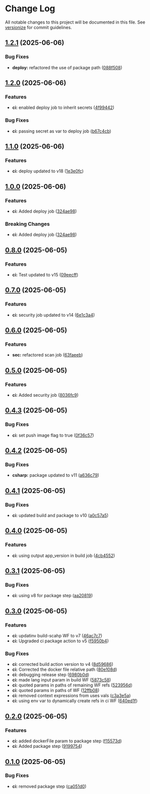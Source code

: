 # Change Log

All notable changes to this project will be documented in this file. See [versionize](https://github.com/versionize/versionize) for commit guidelines.

<a name="1.2.1"></a>
## [1.2.1](https://www.github.com/dgeorgievski/NetWebApi/releases/tag/v1.2.1) (2025-06-06)

### Bug Fixes

* **deploy:** refactored the use of package path ([088f508](https://www.github.com/dgeorgievski/NetWebApi/commit/088f5083bfb70e9c63c81b0322a153f16981ac1b))

<a name="1.2.0"></a>
## [1.2.0](https://www.github.com/dgeorgievski/NetWebApi/releases/tag/v1.2.0) (2025-06-06)

### Features

* **ci:** enabled deploy job to inherit secrets ([4f99442](https://www.github.com/dgeorgievski/NetWebApi/commit/4f994427101547a2022d2495ad59d5c0f39f60ec))

### Bug Fixes

* **ci:** passing secret as var to deploy job ([b67c4cb](https://www.github.com/dgeorgievski/NetWebApi/commit/b67c4cb60b7e800401a5a9b2bc1ca185c79f26fc))

<a name="1.1.0"></a>
## [1.1.0](https://www.github.com/dgeorgievski/NetWebApi/releases/tag/v1.1.0) (2025-06-06)

### Features

* **ci:** deploy updated to v18 ([1e3e0fc](https://www.github.com/dgeorgievski/NetWebApi/commit/1e3e0fcc5e903089d896b0a56fa179eb5bb0e63f))

<a name="1.0.0"></a>
## [1.0.0](https://www.github.com/dgeorgievski/NetWebApi/releases/tag/v1.0.0) (2025-06-06)

### Features

* **ci:** Added deploy job ([324ae98](https://www.github.com/dgeorgievski/NetWebApi/commit/324ae9856059f631fb6c7a43a6198058b99fd43f))

### Breaking Changes

* **ci:** Added deploy job ([324ae98](https://www.github.com/dgeorgievski/NetWebApi/commit/324ae9856059f631fb6c7a43a6198058b99fd43f))

<a name="0.8.0"></a>
## [0.8.0](https://www.github.com/dgeorgievski/NetWebApi/releases/tag/v0.8.0) (2025-06-05)

### Features

* **ci:** Test updated to v15 ([09eecff](https://www.github.com/dgeorgievski/NetWebApi/commit/09eecff072cf7fd46dff8298b4f7bebd770c5aad))

<a name="0.7.0"></a>
## [0.7.0](https://www.github.com/dgeorgievski/NetWebApi/releases/tag/v0.7.0) (2025-06-05)

### Features

* **ci:** security job updated to v14 ([6e1c3a4](https://www.github.com/dgeorgievski/NetWebApi/commit/6e1c3a44c0bf2462f0e0e99ac1627d2c07ae11cb))

<a name="0.6.0"></a>
## [0.6.0](https://www.github.com/dgeorgievski/NetWebApi/releases/tag/v0.6.0) (2025-06-05)

### Features

* **sec:** refactored scan job ([63faeeb](https://www.github.com/dgeorgievski/NetWebApi/commit/63faeeb7998a622134d7d68bfc8f3d53a8e2d910))

<a name="0.5.0"></a>
## [0.5.0](https://www.github.com/dgeorgievski/NetWebApi/releases/tag/v0.5.0) (2025-06-05)

### Features

* **ci:** Added security job ([8036fc9](https://www.github.com/dgeorgievski/NetWebApi/commit/8036fc994f2247887f4d763d5409d7da553212fa))

<a name="0.4.3"></a>
## [0.4.3](https://www.github.com/dgeorgievski/NetWebApi/releases/tag/v0.4.3) (2025-06-05)

### Bug Fixes

* **ci:** set push image flag to true ([0f36c57](https://www.github.com/dgeorgievski/NetWebApi/commit/0f36c578a4466c86e348cd5d9ac01174f8c27c0a))

<a name="0.4.2"></a>
## [0.4.2](https://www.github.com/dgeorgievski/NetWebApi/releases/tag/v0.4.2) (2025-06-05)

### Bug Fixes

* **csharp:** package updated to v11 ([a636c79](https://www.github.com/dgeorgievski/NetWebApi/commit/a636c794e7f36be7cea3759fa7e3b3d1e74f7f41))

<a name="0.4.1"></a>
## [0.4.1](https://www.github.com/dgeorgievski/NetWebApi/releases/tag/v0.4.1) (2025-06-05)

### Bug Fixes

* **ci:** updated build and package to v10 ([a0c57a5](https://www.github.com/dgeorgievski/NetWebApi/commit/a0c57a5098d078fa4bdaec862a184ef4cd596d07))

<a name="0.4.0"></a>
## [0.4.0](https://www.github.com/dgeorgievski/NetWebApi/releases/tag/v0.4.0) (2025-06-05)

### Features

* **ci:** using output app_version in build job ([4cb4552](https://www.github.com/dgeorgievski/NetWebApi/commit/4cb45521226b3ec056b3a52f883ce63b96c9c5f6))

<a name="0.3.1"></a>
## [0.3.1](https://www.github.com/dgeorgievski/NetWebApi/releases/tag/v0.3.1) (2025-06-05)

### Bug Fixes

* **ci:** using v8 for package step ([aa20819](https://www.github.com/dgeorgievski/NetWebApi/commit/aa2081947a948ea5d41ca8f76ce28dee30412afd))

<a name="0.3.0"></a>
## [0.3.0](https://www.github.com/dgeorgievski/NetWebApi/releases/tag/v0.3.0) (2025-06-05)

### Features

* **ci:** updatinv build-scahp WF to v7 ([46ac7c7](https://www.github.com/dgeorgievski/NetWebApi/commit/46ac7c742a3c1ff9c295a6e8952d074001258a10))
* **ci:** Upgraded ci package action to v5 ([f5950b4](https://www.github.com/dgeorgievski/NetWebApi/commit/f5950b44ffa166fa0a57b8249f700bba5b1cadf7))

### Bug Fixes

* **ci:** corrected build action version to v4 ([8d59686](https://www.github.com/dgeorgievski/NetWebApi/commit/8d59686baf54b52065beb69ba8b49115888d4716))
* **ci:** Corrected the docker file relative path ([80e108d](https://www.github.com/dgeorgievski/NetWebApi/commit/80e108da560eac9b2efc84d6828c8fae9917181b))
* **ci:** debugging release step ([6980b0d](https://www.github.com/dgeorgievski/NetWebApi/commit/6980b0d8f19382ccbe73c2e4665fd71ad8e2a7b5))
* **ci:** made lang input param in build WF ([5873c58](https://www.github.com/dgeorgievski/NetWebApi/commit/5873c58f6e459b0f80b4093dcd8560fdc27ed9ef))
* **ci:** quoted params in paths of remaining WF refs ([523956d](https://www.github.com/dgeorgievski/NetWebApi/commit/523956d1f78d3013060034da9f30509658b2d44e))
* **ci:** quoted params in paths of WF ([12ffb08](https://www.github.com/dgeorgievski/NetWebApi/commit/12ffb08e1bfd853cb3c6ed0af0d23674832c7e94))
* **ci:** removed context expressions from uses vals ([c3a3e5a](https://www.github.com/dgeorgievski/NetWebApi/commit/c3a3e5a8a40007f6cb43eb45a271936cebd9c21c))
* **ci:** using env var to dynamically create refs in ci WF ([640ed1f](https://www.github.com/dgeorgievski/NetWebApi/commit/640ed1f2959bd18298bd28bf59dcba211daa9b63))

<a name="0.2.0"></a>
## [0.2.0](https://www.github.com/dgeorgievski/NetWebApi/releases/tag/v0.2.0) (2025-06-05)

### Features

* **ci:** added dockerFile param to package step ([f15573d](https://www.github.com/dgeorgievski/NetWebApi/commit/f15573dd35909e58567073e765086af39d676f45))
* **ci:** Added package step ([9199754](https://www.github.com/dgeorgievski/NetWebApi/commit/91997544a31e8a716922dc11f178fc823bd294db))

<a name="0.1.0"></a>
## [0.1.0](https://www.github.com/dgeorgievski/NetWebApi/releases/tag/v0.1.0) (2025-06-05)

### Bug Fixes

* **ci:** removed package step ([ca051d0](https://www.github.com/dgeorgievski/NetWebApi/commit/ca051d06e59bf3a549f31c9c6ad10560f2095255))

